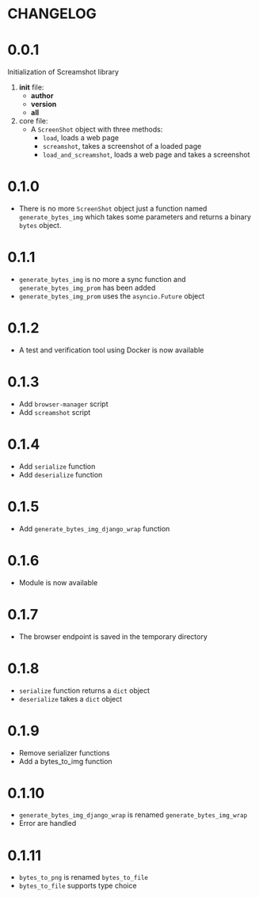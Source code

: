 CHANGELOG
=========

0.0.1
===

Initialization of Screamshot library
1. __init__ file:
    * __author__
    * __version__
    * __all__
2. core file:
    * A `ScreenShot` object with three methods:
        * `load`, loads a web page
        * `screamshot`, takes a screenshot of a loaded page
        * `load_and_screamshot`, loads a web page and takes a screenshot

0.1.0
===

* There is no more `ScreenShot` object just a function named `generate_bytes_img` which
takes some parameters and returns a binary `bytes` object.

0.1.1
===

* `generate_bytes_img` is no more a sync function and `generate_bytes_img_prom` has been added
* `generate_bytes_img_prom` uses the `asyncio.Future` object

0.1.2
===

* A test and verification tool using Docker is now available

0.1.3
===

* Add `browser-manager` script
* Add `screamshot` script

0.1.4
===

* Add `serialize` function
* Add `deserialize` function

0.1.5
===

* Add `generate_bytes_img_django_wrap` function

0.1.6
===

* Module is now available 

0.1.7
===

* The browser endpoint is saved in the temporary directory

0.1.8
===

* `serialize` function returns a `dict` object
* `deserialize` takes a `dict` object

0.1.9
===

* Remove serializer functions
* Add a bytes_to_img function

0.1.10
===
* ``generate_bytes_img_django_wrap`` is renamed ``generate_bytes_img_wrap``
* Error are handled

0.1.11
===
* ``bytes_to_png`` is renamed ``bytes_to_file``
* ``bytes_to_file`` supports type choice

